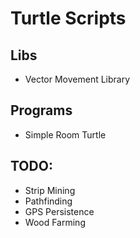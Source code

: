 # Turtle Scripts

## Libs
- Vector Movement Library

## Programs
- Simple Room Turtle

## TODO:
- Strip Mining
- Pathfinding
- GPS Persistence
- Wood Farming